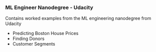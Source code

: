 ### ML Engineer Nanodegree - Udacity

Contains worked examples from the ML engineering nanodegree from Udacity

* Predicting Boston House Prices
* Finding Donors
* Customer Segments
